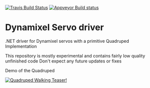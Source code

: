 [![Travis Build Status](https://travis-ci.org/dmweis/DynamixelServo.svg?branch=master)](https://travis-ci.org/dmweis/DynamixelServo)
[![Appveyor Build status](https://ci.appveyor.com/api/projects/status/36ten6o8gyh3kxuo/branch/master?svg=true)](https://ci.appveyor.com/project/dmweis/dynamixelservo/branch/master)


# Dynamixel Servo driver

.NET driver for Dynamixel servos with a primitive Quadruped Implementation

This repository is mostly experimental and contains fairly low quality unfinished code
Don't expect any future updates or fixes

Demo of the Quadruped

[![Quadruped Walking Teaser!](https://img.youtube.com/vi/A0_89ODIW2Q/0.jpg)](https://www.youtube.com/watch?v=A0_89ODIW2Q "Quadruped Walking Teaser!")
